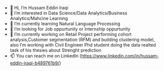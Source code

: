 - 👋 Hi, I’m Hussam Eddin Iraqi
- 👀 I’m interested in Data Science/Data Analytics/Business Analytics/Mahcine Learning
- 🌱 I’m currently learning Natural Language Processing
- 💞️ I’m looking for Job oppurtunity or Internship oppurtunity
- 🌱 I’m currently working on Retail Project performing cohort analysis,Customer segmentation (RFM) and building clustering model, also I’m working with Civil Engineer Phd student doing the data realted task of his thesies about Strenght prediction
- 📫 You can reach me on LinkedIn (https://www.linkedin.com/in/hussam-eddin-iraqi-b489761b9/)

<!---
hussameddin01/hussameddin01 is a ✨ special ✨ repository because its `README.md` (this file) appears on your GitHub profile.
You can click the Preview link to take a look at your changes.
--->

